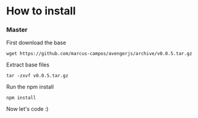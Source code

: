 # How to install

### Master
First download the base

```
wget https://github.com/marcus-campos/avengerjs/archive/v0.0.5.tar.gz
```

Extract base files

```
tar -zxvf v0.0.5.tar.gz
```

Run the npm install

```
npm install
```

Now let's code :)
